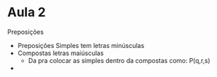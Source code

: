 # Aula 2
Preposições

* Preposições Simples tem letras minúsculas
* Compostas letras maiúsculas
  * Da pra colocar as simples dentro da compostas como: P(q,r,s)
*  